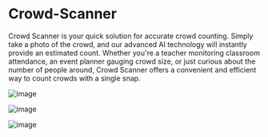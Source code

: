 # Crowd-Scanner
Crowd Scanner is your quick solution for accurate crowd counting. Simply take a photo of the crowd, and our advanced AI technology will instantly provide an estimated count. Whether you're a teacher monitoring classroom attendance, an event planner gauging crowd size, or just curious about the number of people around, Crowd Scanner offers a convenient and efficient way to count crowds with a single snap.


![image](https://github.com/user-attachments/assets/456176d6-b9eb-4809-b7b4-77737690db60)

![image](https://github.com/user-attachments/assets/063df24d-8387-4b80-80b2-968d0898d93b)

![image](https://github.com/user-attachments/assets/82146f1a-458f-4686-8765-4244ef97c213)
